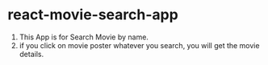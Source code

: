 # react-movie-search-app
1. This App is for Search Movie by name.
2. if you click on movie poster whatever you search, you will get the movie details.

